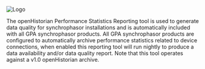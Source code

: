 ![Logo](https://gridprotectionalliance.org/images/products/productTitles75/PHReport.png)

The openHistorian Performance Statistics Reporting tool is used to generate data quality for synchrophasor installations and is automatically included with all GPA synchrophasor products. All GPA synchrophasor products are configured to automatically archive performance statistics related to device connections, when enabled this reporting tool will run nightly to produce a data availability and/or data quality report. Note that this tool operates against a v1.0 openHistorian archive.
